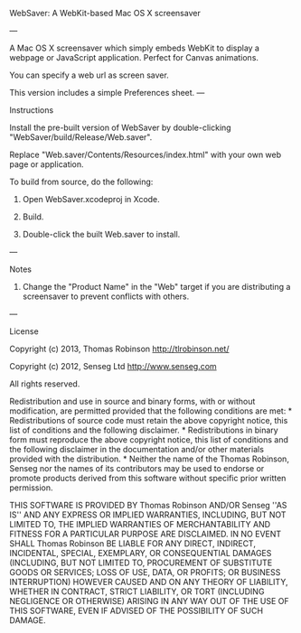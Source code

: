 WebSaver: A WebKit-based Mac OS X screensaver

—

A Mac OS X screensaver which simply embeds WebKit to display a webpage or JavaScript application. Perfect for Canvas animations.

You can specify a web url as screen saver.

This version includes a simple Preferences sheet.
—

Instructions

Install the pre-built version of WebSaver by double-clicking "WebSaver/build/Release/Web.saver".

Replace "Web.saver/Contents/Resources/index.html" with your own web page or application.

To build from source, do the following:

1. Open WebSaver.xcodeproj in Xcode.

2. Build.

3. Double-click the built Web.saver to install.

—

Notes

1. Change the "Product Name" in the "Web" target if you are distributing a screensaver to prevent conflicts with others.

—

License

Copyright (c) 2013, Thomas Robinson <http://tlrobinson.net/>

Copyright (c) 2012, Senseg Ltd <http://www.senseg.com>

All rights reserved.

Redistribution and use in source and binary forms, with or without
modification, are permitted provided that the following conditions are met:
    * Redistributions of source code must retain the above copyright
      notice, this list of conditions and the following disclaimer.
    * Redistributions in binary form must reproduce the above copyright
      notice, this list of conditions and the following disclaimer in the
      documentation and/or other materials provided with the distribution.
    * Neither the name of the Thomas Robinson, Senseg nor the
      names of its contributors may be used to endorse or promote products
      derived from this software without specific prior written permission.

THIS SOFTWARE IS PROVIDED BY Thomas Robinson AND/OR Senseg ''AS IS'' AND ANY
EXPRESS OR IMPLIED WARRANTIES, INCLUDING, BUT NOT LIMITED TO, THE IMPLIED
WARRANTIES OF MERCHANTABILITY AND FITNESS FOR A PARTICULAR PURPOSE ARE
DISCLAIMED. IN NO EVENT SHALL Thomas Robinson BE LIABLE FOR ANY
DIRECT, INDIRECT, INCIDENTAL, SPECIAL, EXEMPLARY, OR CONSEQUENTIAL DAMAGES
(INCLUDING, BUT NOT LIMITED TO, PROCUREMENT OF SUBSTITUTE GOODS OR SERVICES;
LOSS OF USE, DATA, OR PROFITS; OR BUSINESS INTERRUPTION) HOWEVER CAUSED AND
ON ANY THEORY OF LIABILITY, WHETHER IN CONTRACT, STRICT LIABILITY, OR TORT
(INCLUDING NEGLIGENCE OR OTHERWISE) ARISING IN ANY WAY OUT OF THE USE OF THIS
SOFTWARE, EVEN IF ADVISED OF THE POSSIBILITY OF SUCH DAMAGE.
